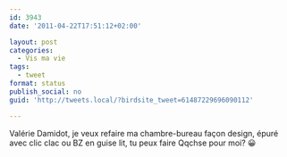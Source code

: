 ```yaml
---
id: 3943
date: '2011-04-22T17:51:12+02:00'

layout: post
categories:
  - Vis ma vie
tags:
  - tweet
format: status
publish_social: no
guid: 'http://tweets.local/?birdsite_tweet=61487229696090112'

---
```


Valérie Damidot, je veux refaire ma chambre-bureau façon design, épuré avec clic clac ou BZ en guise lit, tu peux faire Qqchse pour moi? 😀